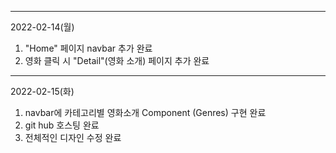 * * *
2022-02-14(월)

1. "Home" 페이지 navbar 추가 완료
2. 영화 클릭 시 "Detail"(영화 소개) 페이지 추가 완료

* * *
2022-02-15(화)

1. navbar에 카테고리별 영화소개 Component (Genres) 구현 완료
2. git hub 호스팅 완료
3. 전체적인 디자인 수정 완료

